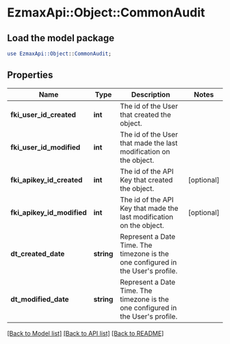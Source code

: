 # EzmaxApi::Object::CommonAudit

## Load the model package
```perl
use EzmaxApi::Object::CommonAudit;
```

## Properties
Name | Type | Description | Notes
------------ | ------------- | ------------- | -------------
**fki_user_id_created** | **int** | The id of the User that created the object. | 
**fki_user_id_modified** | **int** | The id of the User that made the last modification on the object. | 
**fki_apikey_id_created** | **int** | The id of the API Key that created the object. | [optional] 
**fki_apikey_id_modified** | **int** | The id of the API Key that made the last modification on the object. | [optional] 
**dt_created_date** | **string** | Represent a Date Time. The timezone is the one configured in the User&#39;s profile. | 
**dt_modified_date** | **string** | Represent a Date Time. The timezone is the one configured in the User&#39;s profile. | 

[[Back to Model list]](../README.md#documentation-for-models) [[Back to API list]](../README.md#documentation-for-api-endpoints) [[Back to README]](../README.md)


